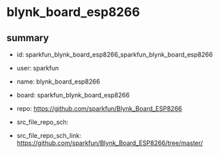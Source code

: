 # blynk_board_esp8266
 
## summary 
* id: sparkfun_blynk_board_esp8266_sparkfun_blynk_board_esp8266
* user: sparkfun
* name: blynk_board_esp8266
* board: sparkfun_blynk_board_esp8266
* repo: https://github.com/sparkfun/Blynk_Board_ESP8266



* src_file_repo_sch: 
* src_file_repo_sch_link: https://github.com/sparkfun/Blynk_Board_ESP8266/tree/master/




